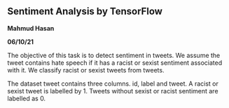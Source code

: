 ## Sentiment Analysis by TensorFlow

**Mahmud Hasan**

**06/10/21**

The objective of this task is to detect sentiment in tweets. We assume the tweet contains hate speech if it has a racist or sexist sentiment associated with it. We classify racist or sexist tweets from tweets. 

The dataset tweet contains three columns. id, label and tweet. A racist or sexist tweet is labelled by 1. Tweets without sexist or racist sentiment are labelled as 0.
